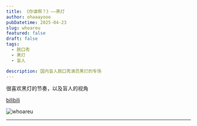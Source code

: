 ```yaml
---
title: 《你谁啊？》——黑灯
author: ohaaayooo
pubDatetime: 2025-04-23
slug: whoareu
featured: false
draft: false
tags:
  - 脱口秀
  - 黑灯
  - 盲人

description: 国内盲人脱口秀演员黑灯的专场
---
```

很喜欢黑灯的节奏，以及盲人的视角

[bilibili](https://www.bilibili.com/video/av1901792473/)


![whoareu](/assets/whoareu.jpg)

---